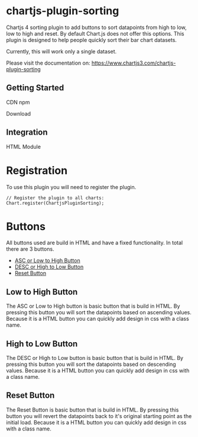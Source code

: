 # chartjs-plugin-sorting
Chartjs 4 sorting plugin to add buttons to sort datapoints from high to low, low to high and reset. 
By default Chart.js does not offer this options. This plugin is designed to help people quickly sort their bar chart datasets.

Currently, this will work only a single dataset.

Please visit the documentation on: https://www.chartjs3.com/chartjs-plugin-sorting<br>



## Getting Started
CDN
npm

Download

## Integration
HTML
Module

# Registration

To use this plugin you will need to register the plugin. 

```
// Register the plugin to all charts:
Chart.register(ChartjsPluginSorting);
```

# Buttons

All buttons used are build in HTML and have a fixed functionality. In total there are 3 buttons. 
- [ASC or Low to High Button](#low-to-high-button)
- [DESC or High to Low Button](#high-to-low-button)
- [Reset Button](#reset-button)

## Low to High Button

The ASC or Low to High button is basic button that is build in HTML. By pressing this button you will sort the datapoints based on ascending values. Because it is a HTML button you can quickly add design in css with a class name. 

## High to Low Button

The DESC or High to Low button is basic button that is build in HTML. By pressing this button you will sort the datapoints based on descending values. Because it is a HTML button you can quickly add design in css with a class name. 

## Reset Button

The Reset Button is basic button that is build in HTML. By pressing this button you will revert the datapoints back to it's original starting point as the initial load. Because it is a HTML button you can quickly add design in css with a class name. 
  
